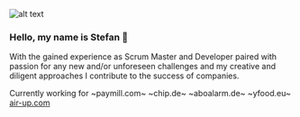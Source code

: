 
![alt text](https://i.imgur.com/DHn3lmH.png "Stefan Kunze")

### Hello, my name is Stefan 🌱

With the gained experience as Scrum Master and Developer paired with passion for any new and/or unforeseen challenges and my creative and diligent approaches I contribute to the success of companies.

Currently working for ~paymill.com~ ~chip.de~ ~aboalarm.de~ ~yfood.eu~ [air-up.com](https://www.air-up.com "air up GmbH")
